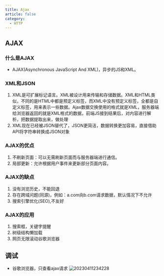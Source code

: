 ```yaml
---
title: Ajax
article: false
category:
  - HTTP
---
```

## AJAX

### 什么是AJAX

- AJAX(Asynchronous JavaScript And XML)，异步的JS和XML。

### XML和JSON

1. XML是可扩展标记语言。XML被设计用来传输和存储数据。XML和HTML类似，不同的是HTML中都是预定义标签，而XML中没有预定义标签，全都是自定义标签，用来表示一些数据。Ajax数据交换使用的格式就是XML，服务器端给浏览器返回的就是XML格式的数据，前端JS接到结果后，对内容进行解析，把数据提取出来，做处理
2. XML现在已经被JSON替代了，JSON更简洁，数据转换更加容易，直接借助API将字符串转换成JSON对象

### AJAX的优点

1. 不刷新页面：可以无需刷新页面而与服务器端进行通信。
2. 局部更新：允许根据用户事件来更新部分页面内容。

### AJAX的缺点

1. 没有浏览历史，不能回退
2. 存在跨域问题(同源)，例如：a.com向b.com请求数据，默认情况下不允许
3. 搜索引擎优化(SEO),不友好

### AJAX的应用

1. 搜索框，关键字提醒
2. 树级结构懒加载
3. 网页无限滚动谷歌浏览器

## 调试
- 谷歌浏览器，只查看ajax请求
![20230411234228](https://blog-image-9943.oss-cn-beijing.aliyuncs.com/20230411234228.png)
